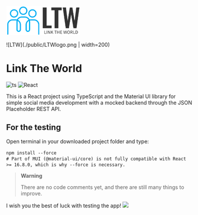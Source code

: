 <img src="./public/LTWlogo.png" width="200px">

![LTW](./public/LTWlogo.png | width=200)

# Link The World

![ts](https://flat.badgen.net/badge/Built%20With/TypeScript/blue) ![React](https://img.shields.io/badge/react-%2320232a.svg?style=for-the-badge&logo=react&logoColor=%2361DAFB)

This is a React project using TypeScript and the Material UI library for simple social media development with a mocked backend through the JSON Placeholder REST API.

## For the testing

Open terminal in your downloaded project folder and type:

```
npm install --force
# Part of MUI (@material-ui/core) is not fully compatible with React >= 16.8.0, which is why --force is necessary.
```

> **Warning**
>
> There are no code comments yet, and there are still many things to improve.

I wish you the best of luck with testing the app! <img src="https://raw.githubusercontent.com/MartinHeinz/MartinHeinz/master/wave.gif" width="20px">
